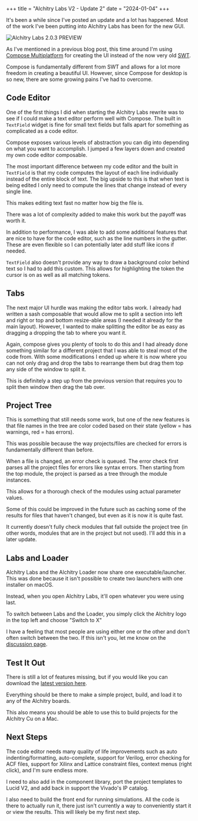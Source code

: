 +++
title = "Alchitry Labs V2 - Update 2"
date = "2024-01-04"
+++

It's been a while since I've posted an update and a lot has happened. Most of the work I've been putting into Alchitry Labs has been for the new GUI.

![Alchitry Labs 2.0.3 PREVIEW](https://cdn.alchitry.com/labs-v2/alchitry-labs-2.0.3-preview.png)

As I've mentioned in a previous blog post, this time around I'm using [Compose Multiplatform](https://www.jetbrains.com/lp/compose-multiplatform/) for creating the UI instead of the now very old [SWT](https://www.eclipse.org/swt/).

Compose is fundamentally different from SWT and allows for a lot more freedom in creating a beautiful UI. However, since Compose for desktop is so new, there are some growing pains I've had to overcome.

## Code Editor

One of the first things I did when starting the Alchitry Labs rewrite was to see if I could make a text editor perform well with Compose. The built in `TextField` widget is fine for small text fields but falls apart for something as complicated as a code editor.

Compose exposes various levels of abstraction you can dig into depending on what you want to accomplish. I jumped a few layers down and created my own code editor composable. 

The most important difference between my code editor and the built in `TextField` is that my code computes the layout of each line individually instead of the entire block of text. The big upside to this is that when text is being edited I only need to compute the lines that change instead of every single line.

This makes editing text fast no matter how big the file is.

There was a lot of complexity added to make this work but the payoff was worth it.

In addition to performance, I was able to add some additional features that are nice to have for the code editor, such as the line numbers in the gutter. These are even flexible so I can potentially later add stuff like icons if needed.

`TextField` also doesn't provide any way to draw a background color behind text so I had to add this custom. This allows for highlighting the token the cursor is on as well as all matching tokens. 

## Tabs

The next major UI hurdle was making the editor tabs work. I already had written a sash composable that would allow me to split a section into left and right or top and bottom resize-able areas (I needed it already for the main layout). However, I wanted to make splitting the editor be as easy as dragging a dropping the tab to where you want it.

Again, compose gives you plenty of tools to do this and I had already done something similar for a different project that I was able to steal most of the code from. With some modifications I ended up where it is now where you can not only drag and drop the tabs to rearrange them but drag them top any side of the window to split it.

This is definitely a step up from the previous version that requires you to split then window then drag the tab over.

## Project Tree

This is something that still needs some work, but one of the new features is that file names in the tree are color coded based on their state (yellow = has warnings, red = has errors).

This was possible because the way projects/files are checked for errors is fundamentally different than before.

When a file is changed, an error check is queued. The error check first parses all the project files for errors like syntax errors. Then starting from the top module, the project is parsed as a tree through the module instances.

This allows for a thorough check of the modules using actual parameter values. 

Some of this could be improved in the future such as caching some of the results for files that haven't changed, but even as it is now it is quite fast.

It currently doesn't fully check modules that fall outside the project tree (in other words, modules that are in the project but not used). I'll add this in a later update.

## Labs and Loader

Alchitry Labs and the Alchitry Loader now share one executable/launcher. This was done because it isn't possible to create two launchers with one installer on macOS.

Instead, when you open Alchitry Labs, it'll open whatever you were using last.

To switch between Labs and the Loader, you simply click the Alchitry logo in the top left and choose "Switch to X"

I have a feeling that most people are using either one or the other and don't often switch between the two. If this isn't you, let me know on the [discussion page](https://github.com/alchitry/LucidParserV2/discussions).

## Test It Out

There is still a lot of features missing, but if you would like you can download the [latest version here](https://alchitry.com/Alchitry-Labs-V2/download.html).

Everything should be there to make a simple project, build, and load it to any of the Alchitry boards.

This also means you should be able to use this to build projects for the Alchitry Cu on a Mac.

## Next Steps

The code editor needs many quality of life improvements such as auto indenting/formatting, auto-complete, support for Verilog, error checking for ACF files, support for Xilinx and Lattice constraint files, context menus (right click), and I'm sure endless more.

I need to also add in the component library, port the project templates to Lucid V2, and add back in support the Vivado's IP catalog.

I also need to build the front end for running simulations. All the code is there to actually run it, there just isn't currently a way to conveniently start it or view the results. This will likely be my first next step.
